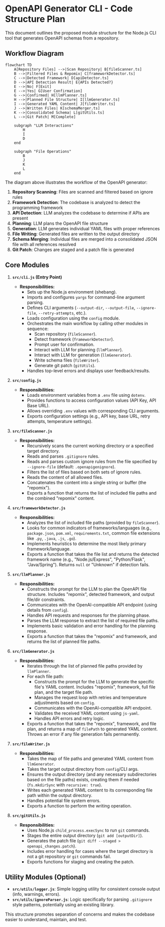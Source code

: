 # OpenAPI Generator CLI - Code Structure Plan

This document outlines the proposed module structure for the Node.js CLI tool that generates OpenAPI schemas from a repository.

## Workflow Diagram

```mermaid
flowchart TD
    A[Repository Files] -->|Scan Repository| B[fileScanner.ts]
    B -->|Filtered Files & Repomix| C[frameworkDetector.ts]
    C -->|Detected Framework| D[apiDetector.ts]
    D -->|API Detection Result| E{APIs Detected?}
    E -->|No| F[Exit]
    E -->|Yes| G[User Confirmation]
    G -->|Confirmed| H[llmPlanner.ts]
    H -->|Planned File Structure| I[llmGenerator.ts]
    I -->|Generated YAML Content| J[fileWriter.ts]
    J -->|Written Files| K[schemaMerger.ts]
    K -->|Consolidated Schema| L[gitUtils.ts]
    L -->|Git Patch| M[Complete]

    subgraph "LLM Interactions"
        H
        I
        D
    end

    subgraph "File Operations"
        B
        J
        K
        L
    end
```

The diagram above illustrates the workflow of the OpenAPI generator:

1. **Repository Scanning**: Files are scanned and filtered based on ignore rules
2. **Framework Detection**: The codebase is analyzed to detect the programming framework
3. **API Detection**: LLM analyzes the codebase to determine if APIs are present
4. **Planning**: LLM plans the OpenAPI file structure
5. **Generation**: LLM generates individual YAML files with proper references
6. **File Writing**: Generated files are written to the output directory
7. **Schema Merging**: Individual files are merged into a consolidated JSON file with all references resolved
8. **Git Patch**: Changes are staged and a patch file is generated

## Core Modules

1.  **`src/cli.js` (Entry Point)**

    - **Responsibilities:**
      - Sets up the Node.js environment (shebang).
      - Imports and configures `yargs` for command-line argument parsing.
      - Defines CLI arguments (`--output-dir`, `--output-file`, `--ignore-file`, `--retry-attempts`, etc.).
      - Loads configuration using the `config` module.
      - Orchestrates the main workflow by calling other modules in sequence:
        - Scan repository (`fileScanner`).
        - Detect framework (`frameworkDetector`).
        - Prompt user for confirmation.
        - Interact with LLM for planning (`llmPlanner`).
        - Interact with LLM for generation (`llmGenerator`).
        - Write schema files (`fileWriter`).
        - Generate git patch (`gitUtils`).
      - Handles top-level errors and displays user feedback/results.

2.  **`src/config.js`**

    - **Responsibilities:**
      - Loads environment variables from a `.env` file using `dotenv`.
      - Provides functions to access configuration values (API Key, API Base URL).
      - Allows overriding `.env` values with corresponding CLI arguments.
      - Exports configuration settings (e.g., API key, base URL, retry attempts, temperature settings).

3.  **`src/fileScanner.js`**

    - **Responsibilities:**
      - Recursively scans the current working directory or a specified target directory.
      - Reads and parses `.gitignore` rules.
      - Reads and parses custom ignore rules from the file specified by `--ignore-file` (default: `.openapigenignore`).
      - Filters the list of files based on both sets of ignore rules.
      - Reads the content of all allowed files.
      - Concatenates the content into a single string or buffer (the "repomix").
      - Exports a function that returns the list of included file paths and the combined "repomix" content.

4.  **`src/frameworkDetector.js`**

    - **Responsibilities:**
      - Analyzes the list of included file paths (provided by `fileScanner`).
      - Looks for common indicators of frameworks/languages (e.g., `package.json`, `pom.xml`, `requirements.txt`, common file extensions like `.py`, `.java`, `.js`, `.go`).
      - Implements heuristics to determine the most likely primary framework/language.
      - Exports a function that takes the file list and returns the detected framework name (e.g., "Node.js/Express", "Python/Flask", "Java/Spring"). Returns `null` or "Unknown" if detection fails.

5.  **`src/llmPlanner.js`**

    - **Responsibilities:**
      - Constructs the prompt for the LLM to plan the OpenAPI file structure. Includes "repomix", detected framework, and output file/dir constraints.
      - Communicates with the OpenAI-compatible API endpoint (using details from `config`).
      - Handles API requests and responses for the planning phase.
      - Parses the LLM response to extract the list of required file paths.
      - Implements basic validation and error handling for the planning response.
      - Exports a function that takes the "repomix" and framework, and returns the list of planned file paths.

6.  **`src/llmGenerator.js`**

    - **Responsibilities:**
      - Iterates through the list of planned file paths provided by `llmPlanner`.
      - For each file path:
        - Constructs the prompt for the LLM to generate the specific file's YAML content. Includes "repomix", framework, full file plan, and the target file path.
        - Manages the request loop with retries and temperature adjustments based on `config`.
        - Communicates with the OpenAI-compatible API endpoint.
        - Validates the received YAML content using `js-yaml`.
        - Handles API errors and retry logic.
      - Exports a function that takes the "repomix", framework, and file plan, and returns a map of `filePath` to generated YAML content. Throws an error if any file generation fails permanently.

7.  **`src/fileWriter.js`**

    - **Responsibilities:**
      - Takes the map of file paths and generated YAML content from `llmGenerator`.
      - Takes the target output directory from `config`/CLI args.
      - Ensures the output directory (and any necessary subdirectories based on the file paths) exists, creating them if needed (`fs.mkdirSync` with `recursive: true`).
      - Writes each generated YAML content to its corresponding file path within the output directory.
      - Handles potential file system errors.
      - Exports a function to perform the writing operation.

8.  **`src/gitUtils.js`**
    - **Responsibilities:**
      - Uses Node.js `child_process.execSync` to run `git` commands.
      - Stages the entire output directory (`git add [outputDir]`).
      - Generates the patch file (`git diff --staged > openapi_changes.patch`).
      - Includes error handling for cases where the target directory is not a git repository or `git` commands fail.
      - Exports functions for staging and creating the patch.

## Utility Modules (Optional)

- **`src/utils/logger.js`**: Simple logging utility for consistent console output (info, warnings, errors).
- **`src/utils/ignoreParser.js`**: Logic specifically for parsing `.gitignore` style patterns, potentially using an existing library.

This structure promotes separation of concerns and makes the codebase easier to understand, maintain, and test.
